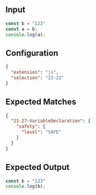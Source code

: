 
## Input
```javascript input
const b = "123"
const a = b;
console.log(a);
```

## Configuration
```json configuration
{
  "extension": "js",
  "selection": "22-22"
}
```

## Expected Matches
```json expected matches
{
  "21-27-VariableDeclaration": {
    "safety": {
      "level": "SAFE"
    }
  }
}
```

## Expected Output
```javascript expected output
const b = "123"
console.log(b);
```
